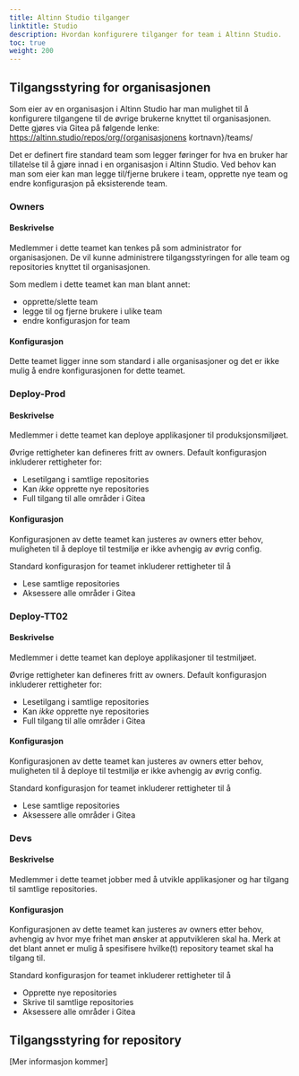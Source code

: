```yaml
---
title: Altinn Studio tilganger
linktitle: Studio
description: Hvordan konfigurere tilganger for team i Altinn Studio.
toc: true
weight: 200
---
```


## Tilgangsstyring for organisasjonen

Som eier av en organisasjon i Altinn Studio har man mulighet til å konfigurere tilgangene til 
de øvrige brukerne knyttet til organisasjonen. Dette gjøres via Gitea på følgende lenke: https://altinn.studio/repos/org/{organisasjonens kortnavn}/teams/

Det er definert fire standard team som legger føringer for hva en bruker har tillatelse til å gjøre innad i en organisasjon i Altinn Studio.
Ved behov kan man som eier kan man legge til/fjerne brukere i team, opprette nye team og endre konfigurasjon på eksisterende team.

### Owners

#### Beskrivelse

  Medlemmer i dette teamet kan tenkes på som administrator for organisasjonen. 
  De vil kunne administrere tilgangsstyringen for alle team og repositories knyttet til organisasjonen.

  Som medlem i dette teamet kan man blant annet:
  - opprette/slette team 
  - legge til og fjerne brukere i ulike team
  - endre konfigurasjon for team

#### Konfigurasjon
  
  Dette teamet ligger inne som standard i alle organisasjoner og det er ikke mulig å endre konfigurasjonen for dette teamet.

### Deploy-Prod
#### Beskrivelse

  Medlemmer i dette teamet kan deploye applikasjoner til produksjonsmiljøet.

  Øvrige rettigheter kan defineres fritt av owners.
  Default konfigurasjon inkluderer rettigheter for: 
  - Lesetilgang i samtlige repositories
  - Kan _ikke_ opprette nye repositories 
  - Full tilgang til alle områder i Gitea

#### Konfigurasjon

  Konfigurasjonen av dette teamet kan justeres av owners etter behov, 
  muligheten til å deploye til testmiljø er ikke avhengig av øvrig config. 
  
  Standard konfigurasjon for teamet inkluderer rettigheter til å
  - Lese samtlige repositories
  - Aksessere alle områder i Gitea

### Deploy-TT02

#### Beskrivelse

  Medlemmer i dette teamet kan deploye applikasjoner til testmiljøet.

  Øvrige rettigheter kan defineres fritt av owners.
  Default konfigurasjon inkluderer rettigheter for: 
  - Lesetilgang i samtlige repositories
  - Kan _ikke_ opprette nye repositories 
  - Full tilgang til alle områder i Gitea

#### Konfigurasjon

  Konfigurasjonen av dette teamet kan justeres av owners etter behov, 
  muligheten til å deploye til testmiljø er ikke avhengig av øvrig config. 
  
  Standard konfigurasjon for teamet inkluderer rettigheter til å
  - Lese samtlige repositories
  - Aksessere alle områder i Gitea

### Devs

#### Beskrivelse

  Medlemmer i dette teamet jobber med å utvikle applikasjoner og har tilgang til samtlige repositories.

#### Konfigurasjon

  Konfigurasjonen av dette teamet kan justeres av owners etter behov,
  avhengig av hvor mye frihet man ønsker at apputvikleren skal ha.
  Merk at det blant annet er mulig å spesifisere hvilke(t) repository teamet skal ha tilgang til.
  
  Standard konfigurasjon for teamet inkluderer rettigheter til å
  - Opprette nye repositories
  - Skrive til samtlige repositories
  - Aksessere alle områder i Gitea

## Tilgangsstyring for repository

[Mer informasjon kommer]
